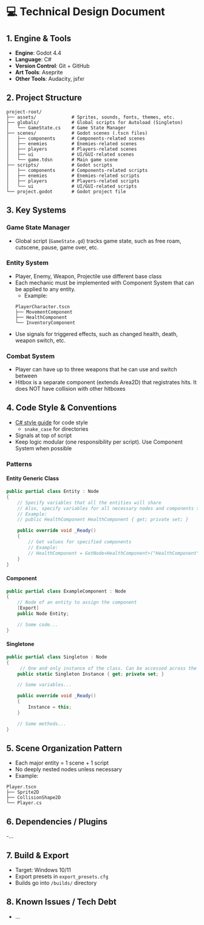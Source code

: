 # 💻 Technical Design Document

## 1. Engine & Tools

- **Engine**: Godot 4.4
- **Language**: C#
- **Version Control**: Git + GitHub
- **Art Tools**: Aseprite
- **Other Tools**: Audacity, jsfxr

## 2. Project Structure

```
project-root/
├── assets/             # Sprites, sounds, fonts, themes, etc.
├── globals/            # Global scripts for Autoload (Singleton)
│   └── GameState.cs    # Game State Manager
├── scenes/             # Godot scenes (.tscn files)
│   ├── components      # Components-related scenes
│   ├── enemies         # Enemies-related scenes
│   ├── players         # Players-related scenes
│   ├── ui              # UI/GUI-related scenes
│   └── game.tdsn       # Main game scene
├── scripts/            # Godot scripts
│   ├── components      # Components-related scripts
│   ├── enemies         # Enemies-related scripts
│   ├── players         # Players-related scripts
│   └── ui              # UI/GUI-related scripts
└── project.godot       # Godot project file
```

## 3. Key Systems

### Game State Manager

- Global script (`GameState.gd`) tracks game state, such as free roam, cutscene, pause, game over, etc.

### Entity System

- Player, Enemy, Weapon, Projectile use different base class
- Each mechanic must be implemented with Component System that can be applied to any entity.
  - Example:
  ```
  PlayerCharacter.tscn
  ├── MovementComponent
  ├── HealthComponent
  └── InventoryComponent
  ```
- Use signals for triggered effects, such as changed health, death, weapon switch, etc.

### Combat System

- Player can have up to three weapons that he can use and switch between
- Hitbox is a separate component (extends Area2D) that registrates hits. It does NOT have collision with other hitboxes

## 4. Code Style & Conventions

- [C# style guide](https://docs.godotengine.org/en/stable/tutorials/scripting/c_sharp/c_sharp_style_guide.html) for code style
  - `snake_case` for directories
- Signals at top of script
- Keep logic modular (one responsibility per script). Use Component System when possible

### Patterns

#### Entity Generic Class

```cs
public partial class Entity : Node
{
    // Specify variables that all the entities will share
    // Also, specify variables for all necessary nodes and components that entity has
    // Example:
    // public HealthComponent HealthComponent { get; private set; }

    public override void _Ready()
    {
        // Get values for specified components
        // Example:
        // HealthComponent = GetNode<HealthComponent>("HealthComponent");
    }
}
```

#### Component

```cs
public partial class ExampleComponent : Node
{
    // Node of an entity to assign the component
    [Export]
    public Node Entity;

    // Some code...
}
```

#### Singletone

```cs
public partial class Singleton : Node
{
     // One and only instance of the class. Can be accessed across the project
    public static Singleton Instance { get; private set; }

    // Some variables...

    public override void _Ready()
    {
        Instance = this;
    }

    // Some methods...
}
```

## 5. Scene Organization Pattern

- Each major entity = 1 scene + 1 script
- No deeply nested nodes unless necessary
- Example:

```
Player.tscn
├── Sprite2D
├── CollisionShape2D
└── Player.cs
```

## 6. Dependencies / Plugins

-...

## 7. Build & Export

- Target: Windows 10/11
- Export presets in `export_presets.cfg`
- Builds go into `/builds/` directory

## 8. Known Issues / Tech Debt

- ...
